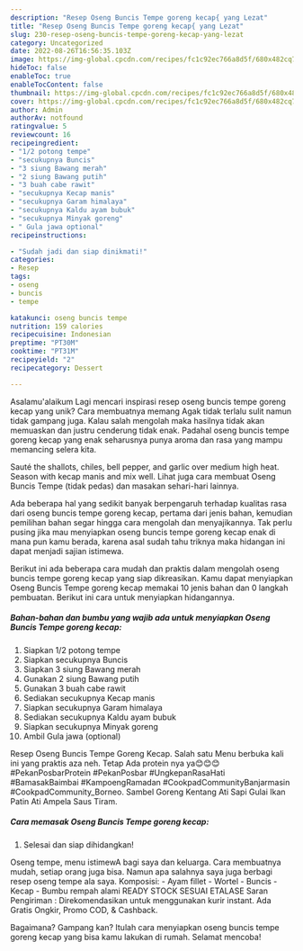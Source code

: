 ```yaml
---
description: "Resep Oseng Buncis Tempe goreng kecap{ yang Lezat"
title: "Resep Oseng Buncis Tempe goreng kecap{ yang Lezat"
slug: 230-resep-oseng-buncis-tempe-goreng-kecap-yang-lezat
category: Uncategorized
date: 2022-08-26T16:56:35.103Z
image: https://img-global.cpcdn.com/recipes/fc1c92ec766a8d5f/680x482cq70/oseng-buncis-tempe-goreng-kecap-foto-resep-utama.jpg
hideToc: false
enableToc: true
enableTocContent: false
thumbnail: https://img-global.cpcdn.com/recipes/fc1c92ec766a8d5f/680x482cq70/oseng-buncis-tempe-goreng-kecap-foto-resep-utama.jpg
cover: https://img-global.cpcdn.com/recipes/fc1c92ec766a8d5f/680x482cq70/oseng-buncis-tempe-goreng-kecap-foto-resep-utama.jpg
author: Admin
authorAv: notfound
ratingvalue: 5
reviewcount: 16
recipeingredient:
- "1/2 potong tempe"
- "secukupnya Buncis"
- "3 siung Bawang merah"
- "2 siung Bawang putih"
- "3 buah cabe rawit"
- "secukupnya Kecap manis"
- "secukupnya Garam himalaya"
- "secukupnya Kaldu ayam bubuk"
- "secukupnya Minyak goreng"
- " Gula jawa optional"
recipeinstructions:

- "Sudah jadi dan siap dinikmati!"
categories:
- Resep
tags:
- oseng
- buncis
- tempe

katakunci: oseng buncis tempe 
nutrition: 159 calories
recipecuisine: Indonesian
preptime: "PT30M"
cooktime: "PT31M"
recipeyield: "2"
recipecategory: Dessert

---
```



Asalamu'alaikum Lagi mencari inspirasi resep oseng buncis tempe goreng kecap yang unik? Cara membuatnya memang Agak tidak terlalu sulit namun tidak gampang juga. Kalau salah mengolah maka hasilnya tidak akan memuaskan dan justru cenderung tidak enak. Padahal oseng buncis tempe goreng kecap yang enak seharusnya punya aroma dan rasa yang mampu memancing selera kita.


Sauté the shallots, chiles, bell pepper, and garlic over medium high heat. Season with kecap manis and mix well. Lihat juga cara membuat Oseng Buncis Tempe (tidak pedas) dan masakan sehari-hari lainnya.

Ada beberapa hal yang sedikit banyak berpengaruh terhadap kualitas rasa dari oseng buncis tempe goreng kecap, pertama dari jenis bahan, kemudian pemilihan bahan segar hingga cara mengolah dan menyajikannya. Tak perlu pusing jika mau menyiapkan oseng buncis tempe goreng kecap enak di mana pun kamu berada, karena asal sudah tahu triknya maka hidangan ini dapat menjadi sajian istimewa.


Berikut ini ada beberapa cara mudah dan praktis dalam mengolah oseng buncis tempe goreng kecap yang siap dikreasikan. Kamu dapat menyiapkan Oseng Buncis Tempe goreng kecap memakai 10 jenis bahan dan 0 langkah pembuatan. Berikut ini cara untuk menyiapkan hidangannya.

<!--inarticleads1-->

##### Bahan-bahan dan bumbu yang wajib ada untuk menyiapkan Oseng Buncis Tempe goreng kecap:

1. Siapkan 1/2 potong tempe
1. Siapkan secukupnya Buncis
1. Siapkan 3 siung Bawang merah
1. Gunakan 2 siung Bawang putih
1. Gunakan 3 buah cabe rawit
1. Sediakan secukupnya Kecap manis
1. Siapkan secukupnya Garam himalaya
1. Sediakan secukupnya Kaldu ayam bubuk
1. Siapkan secukupnya Minyak goreng
1. Ambil  Gula jawa (optional)


Resep Oseng Buncis Tempe Goreng Kecap. Salah satu Menu berbuka kali ini yang praktis aza neh. Tetap Ada protein nya ya😊😊😊 #PekanPosbarProtein #PekanPosbar #UngkepanRasaHati #BamasakBaimbai #KampoengRamadan #CookpadCommunityBanjarmasin #CookpadCommunity_Borneo. Sambel Goreng Kentang Ati Sapi Gulai Ikan Patin Ati Ampela Saus Tiram. 

<!--inarticleads2-->

##### Cara memasak Oseng Buncis Tempe goreng kecap:


1. Selesai dan siap dihidangkan!

Oseng tempe, menu istimewA bagi saya dan keluarga. Cara membuatnya mudah, setiap orang juga bisa. Namun apa salahnya saya juga berbagi resep oseng tempe ala saya. Komposisi: - Ayam fillet - Wortel - Buncis - Kecap - Bumbu rempah alami READY STOCK SESUAI ETALASE Saran Pengiriman : Direkomendasikan untuk menggunakan kurir instant. Ada Gratis Ongkir, Promo COD, &amp; Cashback. 

Bagaimana? Gampang kan? Itulah cara menyiapkan oseng buncis tempe goreng kecap yang bisa kamu lakukan di rumah. Selamat mencoba!
